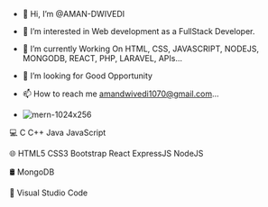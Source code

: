 - 👋 Hi, I’m @AMAN-DWIVEDI
- 👀 I’m interested in Web development as a FullStack Developer. 
- 🌱 I’m currently Working On HTML, CSS, JAVASCRIPT, NODEJS, MONGODB, REACT, PHP, LARAVEL, APIs...
- 💞️ I’m looking for  Good Opportunity
- 📫 How to reach me amandwivedi1070@gmail.com...

- ![mern-1024x256](https://github.com/AMAN-DIV/AMAN-DIV/assets/125110120/34a9a745-a162-49d3-bb48-14229fae2875)


💻   C C++ Java JavaScript

🌐   HTML5 CSS3 Bootstrap React ExpressJS NodeJS

🛢   MongoDB

🔧   Visual Studio Code




<!---
AMAN-DIV/AMAN-Dwivedi is a ✨ special ✨ repository because its `README.md` (this file) appears on your GitHub profile.
You can click the Preview link to take a look at your changes.
--->

